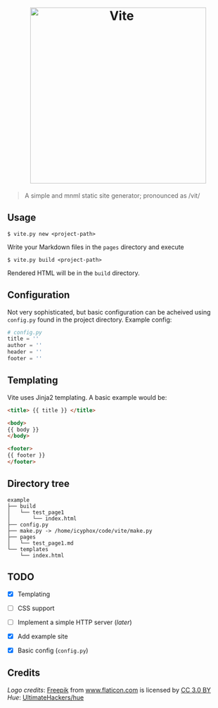 <h1 align="center">
	<img width="400" src="https://xix.ph0x.me/vitelogo.png" alt="Vite">
</h1>

> A simple and mnml static site generator; pronounced as /vit/

Usage
-----

```console
$ vite.py new <project-path>
```

Write your Markdown files in the `pages` directory and execute

```console
$ vite.py build <project-path>
```

Rendered HTML will be in the `build` directory.

Configuration
-------------

Not very sophisticated, but basic configuration can be acheived using
  `config.py` found in the project directory.
Example config:

```python
# config.py 
title = ''
author = ''
header = ''
footer = '' 
```

Templating
----------

Vite uses Jinja2 templating. A basic example would be:

```html
<title> {{ title }} </title>

<body>
{{ body }}
</body>

<footer>
{{ footer }}
</footer>
```

Directory tree
--------------

    example
    ├── build
    │   └── test_page1
    │       └── index.html
    ├── config.py
    ├── make.py -> /home/icyphox/code/vite/make.py
    ├── pages
    │   └── test_page1.md
    └── templates
        └── index.html

TODO
----

- [x] Templating
- [ ] CSS support
- [ ] Implement a simple HTTP server (*later*)
- [x] Add example site
- [x] Basic config (`config.py`)


## Credits
_Logo credits_: <a href="http://www.freepik.com" title="Freepik">Freepik</a> from <a href="https://www.flaticon.com/" title="Flaticon">www.flaticon.com</a> is licensed by <a href="http://creativecommons.org/licenses/by/3.0/" title="Creative Commons BY 3.0" target="_blank">CC 3.0 BY</a>  
_Hue_: [UltimateHackers/hue](https://github.com/UltimateHackers/hue)

